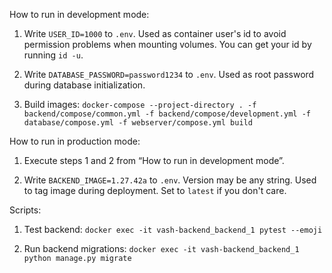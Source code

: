 How to run in development mode:

1. Write `USER_ID=1000` to `.env`. Used as container user's id to avoid permission problems when mounting volumes. You can get your id by running `id -u`.

2. Write `DATABASE_PASSWORD=password1234` to `.env`. Used as root password during database initialization.

3. Build images: `docker-compose --project-directory . -f backend/compose/common.yml -f backend/compose/development.yml -f database/compose.yml -f webserver/compose.yml build`


How to run in production mode:

1. Execute steps 1 and 2 from “How to run in development mode”.

2. Write `BACKEND_IMAGE=1.27.42a` to `.env`. Version may be any string. Used to tag image during deployment. Set to `latest` if you don't care.


Scripts:

1. Test backend: `docker exec -it vash-backend_backend_1 pytest --emoji`

2. Run backend migrations: `docker exec -it vash-backend_backend_1 python manage.py migrate`
